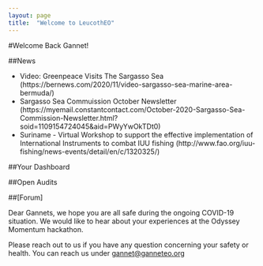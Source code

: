 ```yaml
---
layout: page
title:  "Welcome to LeucothEO"
---
```


#Welcome Back Gannet!

##News

<ul>
<li>Video: Greenpeace Visits The Sargasso Sea (https://bernews.com/2020/11/video-sargasso-sea-marine-area-bermuda/)</li>
<li>Sargasso Sea Commuission October Newsletter (https://myemail.constantcontact.com/October-2020-Sargasso-Sea-Commission-Newsletter.html?soid=1109154724045&aid=PWyYwOkTDt0)</li>
<li>Suriname - Virtual Workshop to support the effective implementation of International Instruments to combat IUU fishing (http://www.fao.org/iuu-fishing/news-events/detail/en/c/1320325/)</li>
</ul>

##Your Dashboard

##Open Audits

##[Forum]

Dear Gannets, we hope you are all safe during the ongoing COVID-19 situation. We would like to hear about your experiences at the Odyssey Momentum hackathon. 

Please reach out to us if you have any question concerning your safety or health. You can reach us under gannet@ganneteo.org